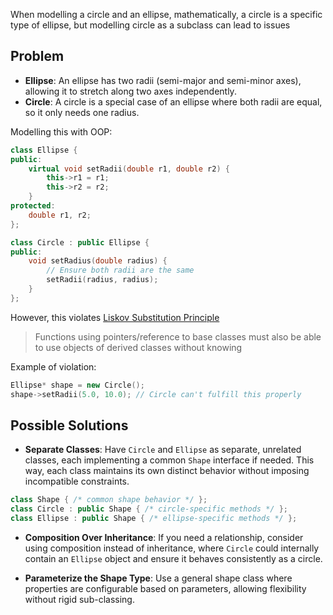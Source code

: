 When modelling a circle and an ellipse, mathematically, a circle is a specific type of ellipse, but modelling circle as a subclass can lead to issues

## Problem
- **Ellipse**: An ellipse has two radii (semi-major and semi-minor axes), allowing it to stretch along two axes independently.
- **Circle**: A circle is a special case of an ellipse where both radii are equal, so it only needs one radius.

Modelling this with OOP:
```cpp
class Ellipse {
public:
	virtual void setRadii(double r1, double r2) {
		this->r1 = r1;
		this->r2 = r2;
	}
protected:
	double r1, r2;
};

class Circle : public Ellipse {
public:
	void setRadius(double radius) {
		// Ensure both radii are the same
		setRadii(radius, radius);
	}
};
```

However, this violates <u>Liskov Substitution Principle</u>
>Functions using pointers/reference to base classes must also be able to use objects of derived classes without knowing

Example of violation:
```cpp
Ellipse* shape = new Circle(); 
shape->setRadii(5.0, 10.0); // Circle can't fulfill this properly
```

## Possible Solutions
- **Separate Classes**: Have `Circle` and `Ellipse` as separate, unrelated classes, each implementing a common `Shape` interface if needed. This way, each class maintains its own distinct behavior without imposing incompatible constraints.
```cpp
class Shape { /* common shape behavior */ };
class Circle : public Shape { /* circle-specific methods */ };
class Ellipse : public Shape { /* ellipse-specific methods */ };
```

- **Composition Over Inheritance**: If you need a relationship, consider using composition instead of inheritance, where `Circle` could internally contain an `Ellipse` object and ensure it behaves consistently as a circle.

- **Parameterize the Shape Type**: Use a general shape class where properties are configurable based on parameters, allowing flexibility without rigid sub-classing.